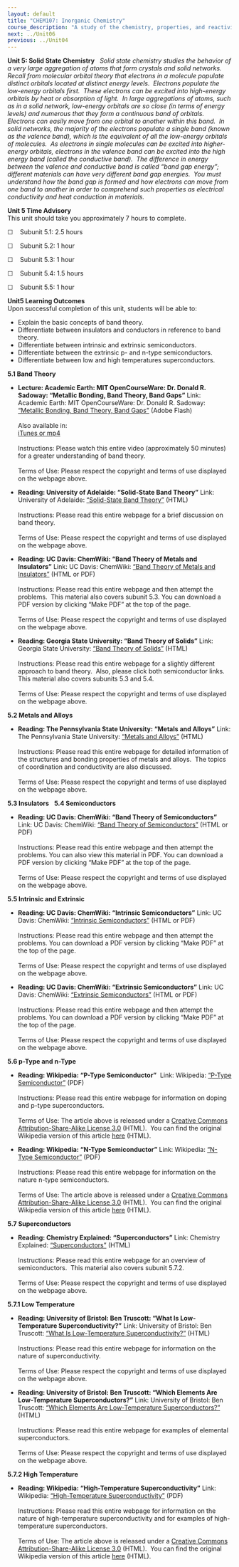 ```yaml
---
layout: default
title: "CHEM107: Inorganic Chemistry"
course_description: "A study of the chemistry, properties, and reactivity of metal-containing compounds. Topics include atomic structure and electron configurations, bonding theories, ionic bonding, ionic solids and packing structures, band theory, alloys, semiconductors, and superconductors, inorganic acids and bases, and the properties and compounds of Group 1-7 elements."
next: ../Unit06
previous: ../Unit04
---
```

**Unit 5: Solid State Chemistry** <span id="5"></span> 
*Solid state chemistry studies the behavior of a very large aggregation
of atoms that form crystals and solid networks.  Recall from molecular
orbital theory that electrons in a molecule populate distinct orbitals
located at distinct energy levels.  Electrons populate the low-energy
orbitals first.  These electrons can be excited into high-energy
orbitals by heat or absorption of light.  In large aggregations of
atoms, such as in a solid network, low-energy orbitals are so close (in
terms of energy levels) and numerous that they form a continuous band of
orbitals.  Electrons can easily move from one orbital to another within
this band.  In solid networks, the majority of the electrons populate a
single band (known as the valence band), which is the equivalent of all
the low-energy orbitals of molecules.  As electrons in single molecules
can be excited into higher-energy orbitals, electrons in the valence
band can be excited into the high energy band (called the conductive
band).  The difference in energy between the valence and conductive band
is called “band gap energy”; different materials can have very different
band gap energies.  You must understand how the band gap is formed and
how electrons can move from one band to another in order to comprehend
such properties as electrical conductivity and heat conduction in
materials.*

**Unit 5 Time Advisory**  
This unit should take you approximately 7 hours to complete.  
  
 ☐    Subunit 5.1: 2.5 hours  
  
 ☐    Subunit 5.2: 1 hour  
  
 ☐    Subunit 5.3: 1 hour  
  
 ☐    Subunit 5.4: 1.5 hours  
  
 ☐    Subunit 5.5: 1 hour

**Unit5 Learning Outcomes**  
Upon successful completion of this unit, students will be able to:
-   Explain the basic concepts of band theory.
-   Differentiate between insulators and conductors in reference to band
    theory.
-   Differentiate between intrinsic and extrinsic semiconductors.
-   Differentiate between the extrinsic p- and n-type semiconductors.
-   Differentiate between low and high temperatures superconductors.

**5.1 Band Theory** <span id="5.1"></span> 
-   **Lecture: Academic Earth: MIT OpenCourseWare: Dr. Donald R.
    Sadoway: “Metallic Bonding, Band Theory, Band Gaps”**
    Link: Academic Earth: MIT OpenCourseWare: Dr. Donald R. Sadoway:
    [“Metallic Bonding, Band Theory, Band
    Gaps”](http://www.youtube.com/watch?v=y54bsRU-eJw) (Adobe Flash)  
        
     Also available in:  
     [iTunes or
    mp4](http://ocw.mit.edu/courses/materials-science-and-engineering/3-091-introduction-to-solid-state-chemistry-fall-2004/video-lectures/lecture-13/)  
        
     Instructions: Please watch this entire video (approximately 50
    minutes) for a greater understanding of band theory.  
        
     Terms of Use: Please respect the copyright and terms of use
    displayed on the webpage above.

-   **Reading: University of Adelaide: “Solid-State Band Theory”**
    Link: University of Adelaide: [“Solid-State Band
    Theory”](http://www.chemistry.adelaide.edu.au/external/soc-rel/content/bands.htm)
    (HTML)  
        
     Instructions: Please read this entire webpage for a brief
    discussion on band theory.  
        
     Terms of Use: Please respect the copyright and terms of use
    displayed on the webpage above.

-   **Reading: UC Davis: ChemWiki: “Band Theory of Metals and
    Insulators”**
    Link: UC Davis: ChemWiki: [“Band Theory of Metals and
    Insulators”](http://chemwiki.ucdavis.edu/Physical_Chemistry/Quantum_Mechanics/Electronic_Structure/Band_Theory_of_Metals_and_Insultators)
    (HTML or PDF)  
        
     Instructions: Please read this entire webpage and then attempt the
    problems.  This material also covers subunit 5.3. You can download a
    PDF version by clicking “Make PDF” at the top of the page.  
        
     Terms of Use: Please respect the copyright and terms of use
    displayed on the webpage above.

-   **Reading: Georgia State University: “Band Theory of Solids”**
    Link: Georgia State University: [“Band Theory of
    Solids”](http://hyperphysics.phy-astr.gsu.edu/hbase/solids/band.html)
    (HTML)  
        
     Instructions: Please read this entire webpage for a slightly
    different approach to band theory.  Also, please click both
    semiconductor links. This material also covers subunits 5.3 and
    5.4.  
        
     Terms of Use: Please respect the copyright and terms of use
    displayed on the webpage above.

**5.2 Metals and Alloys** <span id="5.2"></span> 
-   **Reading: The Pennsylvania State University: “Metals and Alloys”**
    Link: The Pennsylvania State University: [“Metals and
    Alloys”](http://courses.chem.psu.edu/chem112/materials/metals.html)
    (HTML)  
        
     Instructions: Please read this entire webpage for detailed
    information of the structures and bonding properties of metals and
    alloys.  The topics of coordination and conductivity are also
    discussed.  
        
     Terms of Use: Please respect the copyright and terms of use
    displayed on the webpage above.

**5.3 Insulators** <span id="5.3"></span> 
**5.4 Semiconductors** <span id="5.4"></span> 
-   **Reading: UC Davis: ChemWiki: “Band Theory of Semiconductors”**
    Link: UC Davis: ChemWiki: [“Band Theory of
    Semiconductors”](http://chemwiki.ucdavis.edu/Physical_Chemistry/Quantum_Mechanics/Electronic_Structure/Band_Theory_of_Semiconductors)
    (HTML or PDF)  
        
     Instructions: Please read this entire webpage and then attempt the
    problems. You can also view this material in PDF. You can download a
    PDF version by clicking “Make PDF” at the top of the page.  
        
     Terms of Use: Please respect the copyright and terms of use
    displayed on the webpage above.

**5.5 Intrinsic and Extrinsic** <span id="5.5"></span> 
-   **Reading: UC Davis: ChemWiki: “Intrinsic Semiconductors”**
    Link: UC Davis: ChemWiki: [“Intrinsic
    Semiconductors”](http://chemwiki.ucdavis.edu/Physical_Chemistry/Quantum_Mechanics/Electronic_Structure/Intrinsic_Semiconductors)
    (HTML or PDF)  
        
     Instructions: Please read this entire webpage and then attempt the
    problems. You can download a PDF version by clicking “Make PDF” at
    the top of the page.  
        
     Terms of Use: Please respect the copyright and terms of use
    displayed on the webpage above.

-   **Reading: UC Davis: ChemWiki: “Extrinsic Semiconductors”**
    Link: UC Davis: ChemWiki: [“Extrinsic
    Semiconductors”](http://chemwiki.ucdavis.edu/Physical_Chemistry/Quantum_Mechanics/Electronic_Structure/Extrinsic_Semiconductors)
    (HTML or PDF)  
        
     Instructions: Please read this entire webpage and then attempt the
    problems. You can download a PDF version by clicking “Make PDF” at
    the top of the page.  
        
     Terms of Use: Please respect the copyright and terms of use
    displayed on the webpage above.

**5.6 p-Type and n-Type** <span id="5.6"></span> 
-   **Reading: Wikipedia: “P-Type Semiconductor”**
     Link: Wikipedia: [“P-Type
    Semiconductor”](https://resources.saylor.org/wwwresources/archived/site/wp-content/uploads/2011/06/P-Type-Semiconductor.pdf)
    (PDF)  
        
     Instructions: Please read this entire webpage for information on
    doping and p-type superconductors.  
        
     Terms of Use: The article above is released under a [Creative
    Commons Attribution-Share-Alike License
    3.0](http://creativecommons.org/licenses/by-sa/3.0/) (HTML).  You
    can find the original Wikipedia version of this article
    [here](http://en.wikipedia.org/wiki/P-type_semiconductor) (HTML).

-   **Reading: Wikipedia: “N-Type Semiconductor”**
    Link: Wikipedia: [“N-Type
    Semiconductor”](https://resources.saylor.org/wwwresources/archived/site/wp-content/uploads/2011/06/N-Type-Semiconductor.pdf)
    (PDF)  
        
     Instructions: Please read this entire webpage for information on
    the nature n-type semiconductors.  
        
     Terms of Use: The article above is released under a [Creative
    Commons Attribution-Share-Alike License
    3.0](http://creativecommons.org/licenses/by-sa/3.0/) (HTML).  You
    can find the original Wikipedia version of this article
    [here](http://en.wikipedia.org/wiki/N-type_semiconductor) (HTML).

**5.7 Superconductors** <span id="5.7"></span> 
-   **Reading: Chemistry Explained: “Superconductors”**
    Link: Chemistry Explained:
    [“Superconductors”](http://www.chemistryexplained.com/St-Te/Superconductors.html)
    (HTML)  
        
     Instructions: Please read this entire webpage for an overview of
    semiconductors.  This material also covers subunit 5.7.2.  
        
     Terms of Use: Please respect the copyright and terms of use
    displayed on the webpage above.

**5.7.1 Low Temperature** <span id="5.7.1"></span> 
-   **Reading: University of Bristol: Ben Truscott: “What Is
    Low-Temperature Superconductivity?”**
    Link: University of Bristol: Ben Truscott: [“What Is Low-Temperature
    Superconductivity?”](http://www.chm.bris.ac.uk/webprojects2006/Truscott/pageb_r.html)
    (HTML)  
        
     Instructions: Please read this entire webpage for information on
    the nature of superconductivity.   
        
     Terms of Use: Please respect the copyright and terms of use
    displayed on the webpage above.

-   **Reading: University of Bristol: Ben Truscott: “Which Elements Are
    Low-Temperature Superconductors?”**
    Link: University of Bristol: Ben Truscott: [“Which Elements Are
    Low-Temperature
    Superconductors?”](http://www.chm.bris.ac.uk/webprojects2006/Truscott/pagec_r.html)
    (HTML)  
        
     Instructions: Please read this entire webpage for examples of
    elemental superconductors.   
        
     Terms of Use: Please respect the copyright and terms of use
    displayed on the webpage above.

**5.7.2 High Temperature** <span id="5.7.2"></span> 
-   **Reading: Wikipedia: “High-Temperature Superconductivity”**
    Link: Wikipedia: [“High-Temperature
    Superconductivity”](https://resources.saylor.org/wwwresources/archived/site/wp-content/uploads/2011/06/High-Temperature-Superconductivity.pdf)
    (PDF)  
        
     Instructions: Please read this entire webpage for information on
    the nature of high-temperature superconductivity and for examples of
    high-temperature superconductors.  
        
     Terms of Use: The article above is released under a [Creative
    Commons Attribution-Share-Alike License
    3.0](http://creativecommons.org/licenses/by-sa/3.0/) (HTML).  You
    can find the original Wikipedia version of this article
    [here](http://en.wikipedia.org/wiki/High-temperature_superconductivity)
    (HTML).


